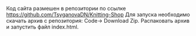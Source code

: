 Код сайта размешен в репозитории по ссылке https://github.com/TsyganovaDN/Knitting-Shop
Для запуска необходимо скачать архив с репозитория: Code-> Download Zip.
Распаковать архив и запустить файл index.html.

